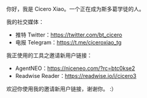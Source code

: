 你好，我是 Cicero Xiao。一个正在成为斯多葛学徒的人。


我的社交媒体：

- 推特 Twitter：https://twitter.com/bt_cicero
- 电报 Telegram：https://t.me/ciceroxiao_tg


我正使用的工具之邀请新用户链接：
- AgentNEO：https://niceneo.com/?rc=btc0kse2
- Readwise Reader：https://readwise.io/i/cicero3


欢迎你使用我的邀请新用户链接，谢谢你。 :）
